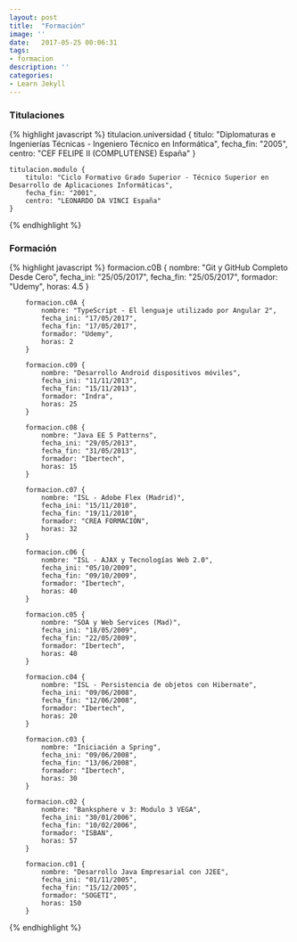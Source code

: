 ```yaml
---
layout: post
title:  "Formación"
image: ''
date:   2017-05-25 00:06:31
tags:
- formacion
description: ''
categories:
- Learn Jekyll 
---
```


### Titulaciones
{% highlight javascript %}
	titulacion.universidad {
		titulo: "Diplomaturas e Ingenierías Técnicas - Ingeniero Técnico en Informática",
		fecha_fin: "2005",
		centro: "CEF FELIPE II (COMPLUTENSE) España"
	}
	
	titulacion.modulo {
		titulo: "Ciclo Formativo Grado Superior - Técnico Superior en Desarrollo de Aplicaciones Informáticas",
		fecha_fin: "2001",
		centro: "LEONARDO DA VINCI España"
	}
{% endhighlight %}


### Formación
{% highlight javascript %}
		formacion.c0B {
			nombre: "Git y GitHub Completo Desde Cero",
			fecha_ini: "25/05/2017",
			fecha_fin: "25/05/2017",
			formador: "Udemy",
			horas: 4.5
		}
		
		formacion.c0A {
			nombre: "TypeScript - El lenguaje utilizado por Angular 2",
			fecha_ini: "17/05/2017",
			fecha_fin: "17/05/2017",
			formador: "Udemy",
			horas: 2
		}

		formacion.c09 {
			nombre: "Desarrollo Android dispositivos móviles",
			fecha_ini: "11/11/2013",
			fecha_fin: "15/11/2013",
			formador: "Indra",
			horas: 25
		}

		formacion.c08 {
			nombre: "Java EE 5 Patterns",
			fecha_ini: "29/05/2013",
			fecha_fin: "31/05/2013",
			formador: "Ibertech",
			horas: 15
		}

		formacion.c07 {
			nombre: "ISL - Adobe Flex (Madrid)",
			fecha_ini: "15/11/2010",
			fecha_fin: "19/11/2010",
			formador: "CREA FORMACIÓN",
			horas: 32
		}

		formacion.c06 {
			nombre: "ISL - AJAX y Tecnologías Web 2.0",
			fecha_ini: "05/10/2009",
			fecha_fin: "09/10/2009",
			formador: "Ibertech",
			horas: 40
		}

		formacion.c05 {
			nombre: "SOA y Web Services (Mad)",
			fecha_ini: "18/05/2009",
			fecha_fin: "22/05/2009",
			formador: "Ibertech",
			horas: 40
		}

		formacion.c04 {
			nombre: "ISL - Persistencia de objetos con Hibernate",
			fecha_ini: "09/06/2008",
			fecha_fin: "12/06/2008",
			formador: "Ibertech",
			horas: 20
		}

		formacion.c03 {
			nombre: "Iniciación a Spring",
			fecha_ini: "09/06/2008",
			fecha_fin: "13/06/2008",
			formador: "Ibertech",
			horas: 30
		}

		formacion.c02 {
			nombre: "Banksphere v 3: Modulo 3 VEGA",
			fecha_ini: "30/01/2006",
			fecha_fin: "10/02/2006",
			formador: "ISBAN",
			horas: 57
		}
		
		formacion.c01 {
			nombre: "Desarrollo Java Empresarial con J2EE",
			fecha_ini: "01/11/2005",
			fecha_fin: "15/12/2005",
			formador: "SOGETI",
			horas: 150
		}
{% endhighlight %}